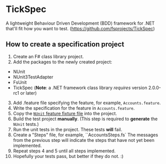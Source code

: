 # TickSpec

A lightweight Behaviour Driven Development (BDD) framework for .NET that'll fit how you want to test. (https://github.com/fsprojects/TickSpec)

## How to create a specification project

1. Create an F# class library project.
2. Add the packages to the newly created project:
  - NUnit
  - NUnit3TestAdapter
  - FsUnit
  - TickSpec (**Note**: a .NET framework class library *requires* version 2.0.0-rc1 or later)
3. Add .feature file specifying the feature, for example, ``Accounts.feature``.
4. Write the specification for the feature in ``Accounts.feature``.
5. Copy the [`NUnit` feature fixture file](https://github.com/fsprojects/TickSpec/blob/master/Examples/ByFramework/NUnit/FSharp.NUnit/FeatureFixture.fs) into the project.
6. Build the test project **manually**. (This step is required to **generate** the `NUnit` tests.)
7. Run the unit tests in the project. These tests **will** fail.
8. Create a "Steps" file, for example, ``AccountsSteps.fs` The messages from the previous step will indicate the steps that have not yet been implemented.
9. Repeat steps 4 and 5 until all steps implemented.
10. Hopefully your tests pass, but better if they do not. :)
